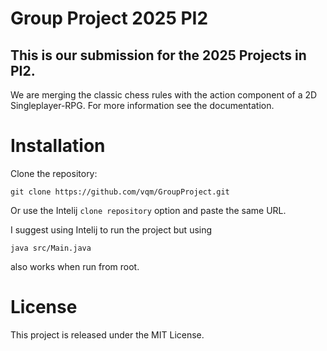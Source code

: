 # Group Project 2025 PI2

## This is our submission for the 2025 Projects in PI2.

We are merging the classic chess rules with the action component of a 2D Singleplayer-RPG.
For more information see the documentation.

# Installation

Clone the repository:

```
git clone https://github.com/vqm/GroupProject.git
```

Or use the Intelij `clone repository` option and paste the same URL.

I suggest using Intelij to run the project but using

```
java src/Main.java
```

also works when run from root.

# License

This project is released under the MIT License.
